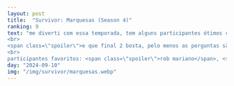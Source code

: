 ```yaml
---
layout: post
title:  "Survivor: Marquesas (Season 4)"
ranking: 9
text: "me diverti com essa temporada, tem alguns participantes ótimos com arcos bem elaborados <span class=\"spoiler\">mas que infelizmente saem cedo demais</span>.<br>
<br>
<span class=\"spoiler\">e que final 2 bosta, pelo menos as perguntas são divertidas</span>.<br>
<br>
participantes favoritos: <span class=\"spoiler\">rob mariano</span>, <span class=\"spoiler\">john</span> e principalmente <span class=\"spoiler\">KATHY</span>"
day: "2024-09-10"
img: "/img/survivor/marquesas.webp"
---
```

